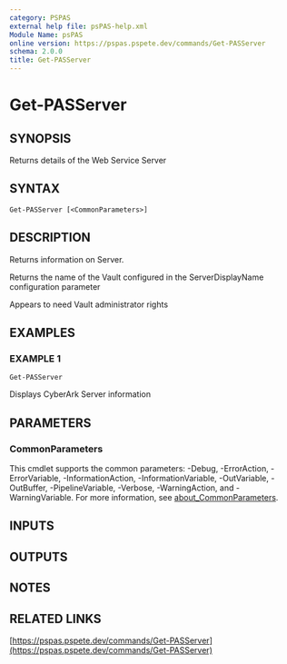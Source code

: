 ```yaml
---
category: PSPAS
external help file: psPAS-help.xml
Module Name: psPAS
online version: https://pspas.pspete.dev/commands/Get-PASServer
schema: 2.0.0
title: Get-PASServer
---
```


# Get-PASServer

## SYNOPSIS
Returns details of the Web Service Server

## SYNTAX

```
Get-PASServer [<CommonParameters>]
```

## DESCRIPTION
Returns information on Server.

Returns the name of the Vault configured in the ServerDisplayName configuration parameter

Appears to need Vault administrator rights

## EXAMPLES

### EXAMPLE 1
```
Get-PASServer
```

Displays CyberArk Server information

## PARAMETERS

### CommonParameters
This cmdlet supports the common parameters: -Debug, -ErrorAction, -ErrorVariable, -InformationAction, -InformationVariable, -OutVariable, -OutBuffer, -PipelineVariable, -Verbose, -WarningAction, and -WarningVariable. For more information, see [about_CommonParameters](http://go.microsoft.com/fwlink/?LinkID=113216).

## INPUTS

## OUTPUTS

## NOTES

## RELATED LINKS

[https://pspas.pspete.dev/commands/Get-PASServer](https://pspas.pspete.dev/commands/Get-PASServer)


